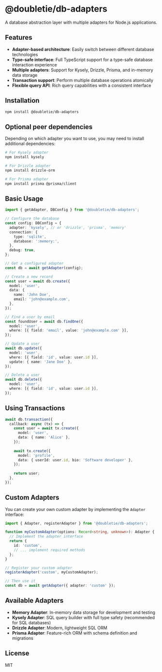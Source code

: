 # @doubletie/db-adapters

A database abstraction layer with multiple adapters for Node.js applications.

## Features

- **Adapter-based architecture**: Easily switch between different database technologies
- **Type-safe interface**: Full TypeScript support for a type-safe database interaction experience
- **Multiple adapters**: Support for Kysely, Drizzle, Prisma, and in-memory data storage
- **Transaction support**: Perform multiple database operations atomically
- **Flexible query API**: Rich query capabilities with a consistent interface

## Installation

```bash
npm install @doubletie/db-adapters
```

## Optional peer dependencies

Depending on which adapter you want to use, you may need to install additional dependencies:

```bash
# For Kysely adapter
npm install kysely

# For Drizzle adapter
npm install drizzle-orm

# For Prisma adapter
npm install prisma @prisma/client
```

## Basic Usage

```typescript
import { getAdapter, DBConfig } from '@doubletie/db-adapters';

// Configure the database
const config: DBConfig = {
  adapter: 'kysely', // or 'drizzle', 'prisma', 'memory'
  connection: {
    type: 'sqlite',
    database: ':memory:',
  },
  debug: true,
};

// Get a configured adapter
const db = await getAdapter(config);

// Create a new record
const user = await db.create({
  model: 'user',
  data: {
    name: 'John Doe',
    email: 'john@example.com',
  },
});

// Find a user by email
const foundUser = await db.findOne({
  model: 'user',
  where: [{ field: 'email', value: 'john@example.com' }],
});

// Update a user
await db.update({
  model: 'user',
  where: [{ field: 'id', value: user.id }],
  update: { name: 'Jane Doe' },
});

// Delete a user
await db.delete({
  model: 'user',
  where: [{ field: 'id', value: user.id }],
});
```

## Using Transactions

```typescript
await db.transaction({
  callback: async (tx) => {
    const user = await tx.create({
      model: 'user',
      data: { name: 'Alice' },
    });
    
    await tx.create({
      model: 'profile',
      data: { userId: user.id, bio: 'Software developer' },
    });
    
    return user;
  },
});
```

## Custom Adapters

You can create your own custom adapter by implementing the `Adapter` interface:

```typescript
import { Adapter, registerAdapter } from '@doubletie/db-adapters';

function myCustomAdapter(options: Record<string, unknown>): Adapter {
  // Implement the adapter interface
  return {
    id: 'custom',
    // ... implement required methods
  };
}

// Register your custom adapter
registerAdapter('custom', myCustomAdapter);

// Then use it
const db = await getAdapter({ adapter: 'custom' });
```

## Available Adapters

- **Memory Adapter**: In-memory data storage for development and testing
- **Kysely Adapter**: SQL query builder with full type safety (recommended for SQL databases)
- **Drizzle Adapter**: Modern, lightweight SQL ORM
- **Prisma Adapter**: Feature-rich ORM with schema definition and migrations

## License

MIT 